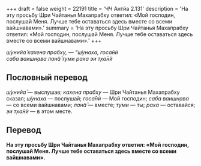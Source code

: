 +++
draft = false
weight = 22191
title = 'ЧЧ Антйа 2.131'
description = 'На эту просьбу Шри Чайтанья Махапрабху ответил: «Мой господин, послушай Меня. Лучше тебе оставаться здесь вместе со всеми вайшнавами».'
summary = 'На эту просьбу Шри Чайтанья Махапрабху ответил: «Мой господин, послушай Меня. Лучше тебе оставаться здесь вместе со всеми вайшнавами».'
+++

_ш́унийа̄ кахена прабху, — “ш́унаха, госа̄н̃и  
саба ваишн̣ава лан̃а̄ туми раха эи т̣ха̄н̃и_

## Пословный перевод

_ш́унийа̄_ — выслушав; _кахена_ _прабху_ — Шри Чайтанья Махапрабху сказал; _ш́унаха_ — послушай; _госа̄н̃и_ — Мой господин; _саба_ _ваишн̣ава_ — со всеми вайшнавами; _лан̃а̄_ — вместе; _туми_ — ты; _раха_ — оставайся; _эи_ _т̣ха̄н̃и_ — в этом месте.

## Перевод

**На эту просьбу Шри Чайтанья Махапрабху ответил: «Мой господин, послушай Меня. Лучше тебе оставаться здесь вместе со всеми вайшнавами».**
